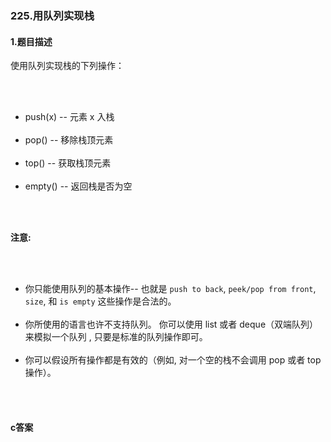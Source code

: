 ### 225.用队列实现栈

#### 1.题目描述

<p>使用队列实现栈的下列操作：</p><br/><ul><br/>	<li>push(x) -- 元素 x 入栈</li><br/>	<li>pop() -- 移除栈顶元素</li><br/>	<li>top() -- 获取栈顶元素</li><br/>	<li>empty() -- 返回栈是否为空</li><br/></ul><br/><p><strong>注意:</strong></p><br/><ul><br/>	<li>你只能使用队列的基本操作-- 也就是&nbsp;<code>push to back</code>, <code>peek/pop from front</code>, <code>size</code>, 和&nbsp;<code>is empty</code>&nbsp;这些操作是合法的。</li><br/>	<li>你所使用的语言也许不支持队列。&nbsp;你可以使用 list 或者 deque（双端队列）来模拟一个队列&nbsp;, 只要是标准的队列操作即可。</li><br/>	<li>你可以假设所有操作都是有效的（例如, 对一个空的栈不会调用 pop 或者 top 操作）。</li><br/></ul><br/>

#### c答案

```c


